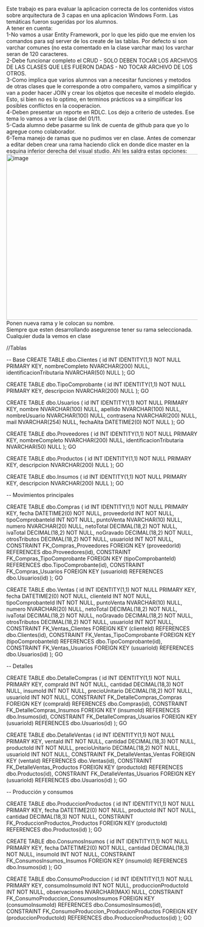 Este trabajo es para evaluar la aplicacion correcta de los contenidos vistos sobre arquitectura de 3 capas en una aplicacion Windows Form. Las temáticas fueron sugeridas por los alumnos.  
A tener en cuenta:  
1-No vamos a usar Entity Framework, por lo que les pido que me envien los comandos para sql server de los create de las tablas. Por defecto si son varchar comunes (no esta comentado en la clase varchar max) los varchar seran de 120 caracteres.  
2-Debe funcionar completo el CRUD - SOLO DEBEN TOCAR LOS ARCHIVOS DE LAS CLASES QUE LES FUERON DADAS - NO TOCAR ARCHIVO DE LOS OTROS.  
3-Como implica que varios alumnos van a necesitar funciones y metodos de otras clases que le corresponde a otro compañero, vamos a simplificar y van a poder hacer JOIN y crear los objetos que necesite el modelo elegido. Esto, si bien no es lo optimo, en terminos prácticos va a simplificar los posibles conflictos en la cooperacion.  
4-Deben presentar un reporte en RDLC. Los dejo a criterio de ustedes. Ese tema lo vamos a ver la clase del 01/11.  
5-Cada alumno debe pasarme su link de cuenta de github para que yo lo agregue como colaborador.  
6-Tema manejo de ramas que no pudimos ver en clase. Antes de comenzar a editar deben crear una rama haciendo click en donde dice master en la esquina inferior derecha del visual studio. Ahi les saldra estas opciones:  
<img width="625" height="436" alt="image" src="https://github.com/user-attachments/assets/ca2281f5-bc50-45e2-8b81-d1a298d7e701" />
Ponen nueva rama y le colocan su nombre.  
Siempre que esten desarrollando asegurense tener su rama seleccionada. Cualquier duda la vemos en clase  

//Tablas

-- Base
CREATE TABLE dbo.Clientes (
    id INT IDENTITY(1,1) NOT NULL PRIMARY KEY,
    nombreCompleto NVARCHAR(200) NULL,
    identificacionTributaria NVARCHAR(50) NULL
);
GO


CREATE TABLE dbo.TipoComprobante (
    id INT IDENTITY(1,1) NOT NULL PRIMARY KEY,
    descripcion NVARCHAR(200) NULL
);
GO


CREATE TABLE dbo.Usuarios (
    id INT IDENTITY(1,1) NOT NULL PRIMARY KEY,
    nombre NVARCHAR(100) NULL,
    apellido NVARCHAR(100) NULL,
    nombreUsuario NVARCHAR(100) NULL,
    contrasena NVARCHAR(200) NULL,
    mail NVARCHAR(254) NULL,
    fechaAlta DATETIME2(0) NOT NULL
);
GO


CREATE TABLE dbo.Proveedores (
    id INT IDENTITY(1,1) NOT NULL PRIMARY KEY,
    nombreCompleto NVARCHAR(200) NULL,
    identificacionTributaria NVARCHAR(50) NULL
);
GO

CREATE TABLE dbo.Productos (
    id INT IDENTITY(1,1) NOT NULL PRIMARY KEY,
    descripcion NVARCHAR(200) NULL
);
GO

CREATE TABLE dbo.Insumos (
    id INT IDENTITY(1,1) NOT NULL PRIMARY KEY,
    descripcion NVARCHAR(200) NULL
);
GO

-- Movimientos principales


CREATE TABLE dbo.Compras (
    id INT IDENTITY(1,1) NOT NULL PRIMARY KEY,
    fecha DATETIME2(0) NOT NULL,
    proveedorId INT NOT NULL,
    tipoComprobanteId INT NOT NULL,
    puntoVenta NVARCHAR(10) NULL,
    numero NVARCHAR(20) NULL,
    netoTotal DECIMAL(18,2) NOT NULL,
    ivaTotal DECIMAL(18,2) NOT NULL,
    noGravado DECIMAL(18,2) NOT NULL,
    otrosTributos DECIMAL(18,2) NOT NULL,
    usuarioId INT NOT NULL,
    CONSTRAINT FK_Compras_Proveedores FOREIGN KEY (proveedorId) REFERENCES dbo.Proveedores(id),
    CONSTRAINT FK_Compras_TipoComprobante FOREIGN KEY (tipoComprobanteId) REFERENCES dbo.TipoComprobante(id),
    CONSTRAINT FK_Compras_Usuarios FOREIGN KEY (usuarioId) REFERENCES dbo.Usuarios(id)
);
GO

CREATE TABLE dbo.Ventas (
    id INT IDENTITY(1,1) NOT NULL PRIMARY KEY,
    fecha DATETIME2(0) NOT NULL,
    clienteId INT NOT NULL,
    tipoComprobanteId INT NOT NULL,
    puntoVenta NVARCHAR(10) NULL,
    numero NVARCHAR(20) NULL,
    netoTotal DECIMAL(18,2) NOT NULL,
    ivaTotal DECIMAL(18,2) NOT NULL,
    noGravado DECIMAL(18,2) NOT NULL,
    otrosTributos DECIMAL(18,2) NOT NULL,
    usuarioId INT NOT NULL,
    CONSTRAINT FK_Ventas_Clientes FOREIGN KEY (clienteId) REFERENCES dbo.Clientes(id),
    CONSTRAINT FK_Ventas_TipoComprobante FOREIGN KEY (tipoComprobanteId) REFERENCES dbo.TipoComprobante(id),
    CONSTRAINT FK_Ventas_Usuarios FOREIGN KEY (usuarioId) REFERENCES dbo.Usuarios(id)
);
GO

-- Detalles


CREATE TABLE dbo.DetalleCompras (
    id INT IDENTITY(1,1) NOT NULL PRIMARY KEY,
    compraId INT NOT NULL,
    cantidad DECIMAL(18,3) NOT NULL,
    insumoId INT NOT NULL,
    precioUnitario DECIMAL(18,2) NOT NULL,
    usuarioId INT NOT NULL,
    CONSTRAINT FK_DetalleCompras_Compras FOREIGN KEY (compraId) REFERENCES dbo.Compras(id),
    CONSTRAINT FK_DetalleCompras_Insumos FOREIGN KEY (insumoId) REFERENCES dbo.Insumos(id),
    CONSTRAINT FK_DetalleCompras_Usuarios FOREIGN KEY (usuarioId) REFERENCES dbo.Usuarios(id)
);
GO

CREATE TABLE dbo.DetalleVentas (
    id INT IDENTITY(1,1) NOT NULL PRIMARY KEY,
    ventaId INT NOT NULL,
    cantidad DECIMAL(18,3) NOT NULL,
    productoId INT NOT NULL,
    precioUnitario DECIMAL(18,2) NOT NULL,
    usuarioId INT NOT NULL,
    CONSTRAINT FK_DetalleVentas_Ventas FOREIGN KEY (ventaId) REFERENCES dbo.Ventas(id),
    CONSTRAINT FK_DetalleVentas_Productos FOREIGN KEY (productoId) REFERENCES dbo.Productos(id),
    CONSTRAINT FK_DetalleVentas_Usuarios FOREIGN KEY (usuarioId) REFERENCES dbo.Usuarios(id)
);
GO

-- Producción y consumos


CREATE TABLE dbo.ProduccionProductos (
    id INT IDENTITY(1,1) NOT NULL PRIMARY KEY,
    fecha DATETIME2(0) NOT NULL,
    productoId INT NOT NULL,
    cantidad DECIMAL(18,3) NOT NULL,
    CONSTRAINT FK_ProduccionProductos_Productos FOREIGN KEY (productoId) REFERENCES dbo.Productos(id)
);
GO

CREATE TABLE dbo.ConsumosInsumos (
    id INT IDENTITY(1,1) NOT NULL PRIMARY KEY,
    fecha DATETIME2(0) NOT NULL,
    cantidad DECIMAL(18,3) NOT NULL,
    insumoId INT NOT NULL,
    CONSTRAINT FK_ConsumosInsumos_Insumos FOREIGN KEY (insumoId) REFERENCES dbo.Insumos(id)
);
GO

CREATE TABLE dbo.ConsumoProduccion (
    id INT IDENTITY(1,1) NOT NULL PRIMARY KEY,
    consumoInsumoId INT NOT NULL,
    produccionProductoId INT NOT NULL,
    observaciones NVARCHAR(MAX) NULL,
    CONSTRAINT FK_ConsumoProduccion_ConsumosInsumos FOREIGN KEY (consumoInsumoId) REFERENCES dbo.ConsumosInsumos(id),
    CONSTRAINT FK_ConsumoProduccion_ProduccionProductos FOREIGN KEY (produccionProductoId) REFERENCES dbo.ProduccionProductos(id)
);
GO
